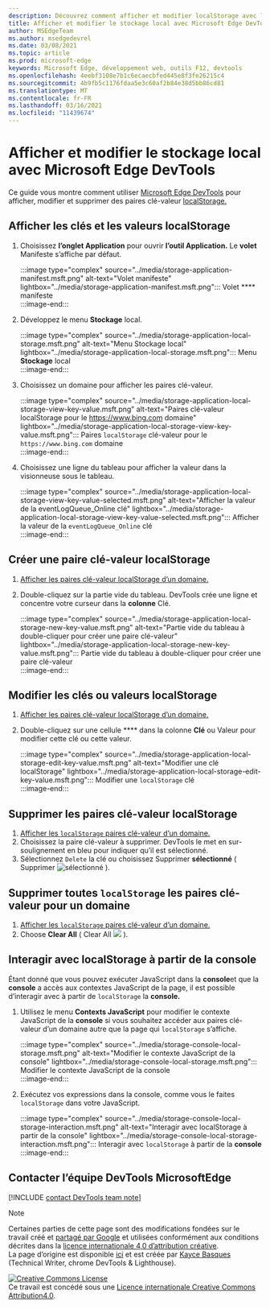 ```yaml
---
description: Découvrez comment afficher et modifier localStorage avec le volet Stockage local et la console.
title: Afficher et modifier le stockage local avec Microsoft Edge DevTools
author: MSEdgeTeam
ms.author: msedgedevrel
ms.date: 03/08/2021
ms.topic: article
ms.prod: microsoft-edge
keywords: Microsoft Edge, développement web, outils F12, devtools
ms.openlocfilehash: 4eebf3108e7b1c6ecaecbfed445e8f3fe26215c4
ms.sourcegitcommit: 4b9fb5c1176fdaa5e3c60af2b84e38d5bb86cd81
ms.translationtype: MT
ms.contentlocale: fr-FR
ms.lasthandoff: 03/16/2021
ms.locfileid: "11439674"
---
```

<!-- Copyright Kayce Basques 

   Licensed under the Apache License, Version 2.0 (the "License");
   you may not use this file except in compliance with the License.
   You may obtain a copy of the License at

       https://www.apache.org/licenses/LICENSE-2.0

   Unless required by applicable law or agreed to in writing, software
   distributed under the License is distributed on an "AS IS" BASIS,
   WITHOUT WARRANTIES OR CONDITIONS OF ANY KIND, either express or implied.
   See the License for the specific language governing permissions and
   limitations under the License.  -->  

# <a name="view-and-edit-local-storage-with-microsoft-edge-devtools"></a>Afficher et modifier le stockage local avec Microsoft Edge DevTools  

Ce guide vous montre comment utiliser [Microsoft Edge DevTools][MicrosoftEdgeDevTools] pour afficher, modifier et supprimer des paires clé-valeur [localStorage.][MDNWindowsLocalStorage]  

## <a name="view-localstorage-keys-and-values"></a>Afficher les clés et les valeurs localStorage  

1.  Choisissez **l’onglet Application** pour ouvrir **l’outil Application.**  Le **volet** Manifeste s’affiche par défaut.  
    
    :::image type="complex" source="../media/storage-application-manifest.msft.png" alt-text="Volet manifeste" lightbox="../media/storage-application-manifest.msft.png":::
       Volet **** manifeste  
    :::image-end:::  
    
1.  Développez le menu **Stockage** local.  
    
    :::image type="complex" source="../media/storage-application-local-storage.msft.png" alt-text="Menu Stockage local" lightbox="../media/storage-application-local-storage.msft.png":::
       Menu **Stockage** local  
    :::image-end:::  
    
1.  Choisissez un domaine pour afficher les paires clé-valeur.  
    
    :::image type="complex" source="../media/storage-application-local-storage-view-key-value.msft.png" alt-text="Paires clé-valeur localStorage pour le https://www.bing.com domaine" lightbox="../media/storage-application-local-storage-view-key-value.msft.png":::
       Paires `localStorage` clé-valeur pour le `https://www.bing.com` domaine  
    :::image-end:::  
    
1.  Choisissez une ligne du tableau pour afficher la valeur dans la visionneuse sous le tableau.  
    
    :::image type="complex" source="../media/storage-application-local-storage-view-key-value-selected.msft.png" alt-text="Afficher la valeur de la eventLogQueue_Online clé" lightbox="../media/storage-application-local-storage-view-key-value-selected.msft.png":::
       Afficher la valeur de la `eventLogQueue_Online` clé  
    :::image-end:::  
    
## <a name="create-a-new-localstorage-key-value-pair"></a>Créer une paire clé-valeur localStorage  

1.  [Afficher les paires clé-valeur localStorage d’un domaine.](#view-localstorage-keys-and-values)  
1.  Double-cliquez sur la partie vide du tableau.  DevTools crée une ligne et concentre votre curseur dans la **colonne** Clé.  
    
    :::image type="complex" source="../media/storage-application-local-storage-new-key-value.msft.png" alt-text="Partie vide du tableau à double-cliquer pour créer une paire clé-valeur" lightbox="../media/storage-application-local-storage-new-key-value.msft.png":::
       Partie vide du tableau à double-cliquer pour créer une paire clé-valeur  
    :::image-end:::  
    
## <a name="edit-localstorage-keys-or-values"></a>Modifier les clés ou valeurs localStorage  

1.  [Afficher les paires clé-valeur localStorage d’un domaine.](#view-localstorage-keys-and-values)  
1.  Double-cliquez sur une cellule **** dans la colonne **Clé** ou Valeur pour modifier cette clé ou cette valeur.  
    
    :::image type="complex" source="../media/storage-application-local-storage-edit-key-value.msft.png" alt-text="Modifier une clé localStorage" lightbox="../media/storage-application-local-storage-edit-key-value.msft.png":::
       Modifier une `localStorage` clé  
    :::image-end:::  
    
## <a name="delete-localstorage-key-value-pairs"></a>Supprimer les paires clé-valeur localStorage  

1.  [Afficher les `localStorage` paires clé-valeur d’un domaine.](#view-localstorage-keys-and-values)  
1.  Choisissez la paire clé-valeur à supprimer.  DevTools le met en sur-soulignement en bleu pour indiquer qu’il est sélectionné.  
1.  Sélectionnez `Delete` la clé ou choisissez Supprimer **sélectionné** \( Supprimer ![ sélectionné ](../media/delete-icon.msft.png) \).  
    
## <a name="delete-all-localstorage-key-value-pairs-for-a-domain"></a>Supprimer toutes `localStorage` les paires clé-valeur pour un domaine  

1.  [Afficher les `localStorage` paires clé-valeur d’un domaine.](#view-localstorage-keys-and-values)  
1.  Choose **Clear All** \( Clear All ![ ](../media/clear-icon.msft.png) \).  
    
## <a name="interact-with-localstorage-from-the-console"></a>Interagir avec localStorage à partir de la console  

Étant donné que vous pouvez exécuter JavaScript dans la **console**et que la **console** a accès aux contextes JavaScript de la page, il est possible d’interagir avec à partir de `localStorage` la **console.**  

1.  Utilisez le menu **Contexts JavaScript** pour modifier le contexte JavaScript de la **console** si vous souhaitez accéder aux paires clé-valeur d’un domaine autre que la page qui `localStorage` s’affiche.  
    
    :::image type="complex" source="../media/storage-console-local-storage.msft.png" alt-text="Modifier le contexte JavaScript de la console" lightbox="../media/storage-console-local-storage.msft.png":::
       Modifier le contexte JavaScript de la console  
    :::image-end:::  
    
1.  Exécutez vos expressions dans la console, comme vous le faites `localStorage` dans votre JavaScript.  
    
    :::image type="complex" source="../media/storage-console-local-storage-interaction.msft.png" alt-text="Interagir avec localStorage à partir de la console" lightbox="../media/storage-console-local-storage-interaction.msft.png":::
       Interagir avec `localStorage` à partir de la **console**  
    :::image-end:::  
    
## <a name="getting-in-touch-with-the-microsoft-edge-devtools-team"></a>Contacter l’équipe DevTools MicrosoftEdge  

[!INCLUDE [contact DevTools team note](../includes/contact-devtools-team-note.md)]  

<!-- links -->  

[MicrosoftEdgeDevTools]: ../../devtools-guide-chromium/index.md "Outils de développement Microsoft Edge (Chromium) | Documents Microsoft"  

[MDNWindowsLocalStorage]: https://developer.mozilla.org/docs/Web/API/Window/localStorage "Window.localStorage | MDN"  

> [!NOTE]
> Certaines parties de cette page sont des modifications fondées sur le travail créé et [partagé par Google][GoogleSitePolicies] et utilisées conformément aux conditions décrites dans la [licence internationale 4,0 d’attribution créative][CCA4IL].  
> La page d’origine est disponible [ici](https://developers.google.com/web/tools/chrome-devtools/storage/localstorage) et est créée par [Kayce Basques][KayceBasques] \(Technical Writer, chrome DevTools \& Lighthouse\).  

[![Creative Commons License][CCby4Image]][CCA4IL]  
Ce travail est concédé sous une [Licence internationale Creative Commons Attribution4.0][CCA4IL].  

[CCA4IL]: https://creativecommons.org/licenses/by/4.0  
[CCby4Image]: https://i.creativecommons.org/l/by/4.0/88x31.png  
[GoogleSitePolicies]: https://developers.google.com/terms/site-policies  
[KayceBasques]: https://developers.google.com/web/resources/contributors/kaycebasques  
